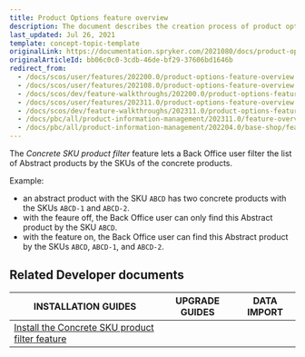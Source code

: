 ```yaml
---
title: Product Options feature overview
description: The document describes the creation process of product options and how it's managed in the Back Office
last_updated: Jul 26, 2021
template: concept-topic-template
originalLink: https://documentation.spryker.com/2021080/docs/product-options-feature-overview
originalArticleId: bb06c0c0-3cdb-46de-bf29-37606bd1646b
redirect_from:
  - /docs/scos/user/features/202200.0/product-options-feature-overview.html
  - /docs/scos/user/features/202108.0/product-options-feature-overview.html
  - /docs/scos/dev/feature-walkthroughs/202200.0/product-options-feature-walkthrough.html  
  - /docs/scos/user/features/202311.0/product-options-feature-overview.html
  - /docs/scos/dev/feature-walkthroughs/202311.0/product-options-feature-walkthrough.html  
  - /docs/pbc/all/product-information-management/202311.0/feature-overviews/product-options-feature-overview.html
  - /docs/pbc/all/product-information-management/202204.0/base-shop/feature-overviews/product-options-feature-overview.html
---
```


The *Concrete SKU product filter* feature lets a Back Office user filter the list of Abstract products by the SKUs of the concrete products.

Example:

* an abstract product with the SKU `ABCD` has two concrete products with the SKUs `ABCD-1` and `ABCD-2`.
* with the feaure off, the Back Office user can only find this Abstract product by the SKU `ABCD`.
* with the feature on, the Back Office user can find this Abstract product by the SKUs `ABCD`, `ABCD-1`, and `ABCD-2`.

## Related Developer documents

| INSTALLATION GUIDES | UPGRADE GUIDES | DATA IMPORT |
|---------|---------|---------|
| [Install the Concrete SKU product filter feature](/docs/pbc/all/product-information-management/202410.0/base-shop/install-and-upgrade/install-features/install-the-concrete-sku-filter-feature.md)  
